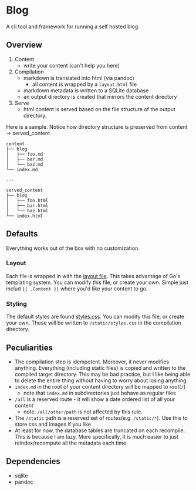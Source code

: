# Blog

A cli tool and framework for running a self hosted blog.

## Overview

1. Content
   - write your content (can't help you here)
2. Compilation
   - markdown is translated into html (via pandoc)
     - all content is wrapped by a `layout.html` file
   - markdown metadata is written to a SQLite database
   - an output directory is created that mirrors the content directory
3. Serve
   - html content is served based on the file structure of the output directory.

Here is a sample. Notice how directory structure is preserved from content -> served_content

```
content
├── blog
│   ├── foo.md
│   ├── bar.md
│   └── baz.md
└── index.md

---

served_content
├── blog
│   ├── foo.html
│   ├── bar.html
│   └── baz.html
└── index.html
```

## Defaults

Everything works out of the box with no customization.

### Layout

Each file is wrapped in with the [layout file](internal/pandoc/layout.html).
This takes advantage of Go's templating system. You can modify this file, or create your own. Simple just includ `{{ .Content }}` where you'd like your content to go.

### Styling

The default styles are found [styles.css](internal/styles/styles.css).
You can modify this file, or create your own.
These will be written to `/static/styles.css` in the compilation directory.

## Peculiarities

- The compilation step is idempotent. Moreover, it never modifies anything. Everything (including static files) is copied and written to the compiled target directory.
  This may be bad practice, but I like being able to delete the entire thing without having to worry about losing anything.
- `index.md` in the root of your content directory will be mapped to root(`/`)
  - note that `index.md` in subdirectories just behave as regular files
- `/all` is a reserved route - it will show a date ordered list of all your content
  - note: `/all/other/path` is not affected by this rule.
- The `/static` path is a reserved set of routes(e.g. `/static/*`). Use this to store css and images if you like
- At least for now, the database tables are truncated on each recompile. This is because I am lazy. More specifically, it is much easier to just reindex/recompute all the metadata each time.

## Dependencies

- sqlite
- pandoc
